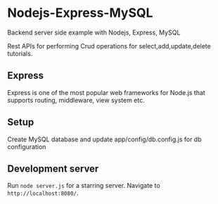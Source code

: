 # Nodejs-Express-MySQL

Backend server side example with Nodejs, Express, MySQL

Rest APIs for performing Crud operations for select,add,update,delete tutorials.

## Express
Express is one of the most popular web frameworks for Node.js that supports routing, middleware, view system etc.

## Setup
Create MySQL database and update app/config/db.config.js for db configuration

## Development server

Run `node server.js` for a starring server. Navigate to `http://localhost:8080/`.
